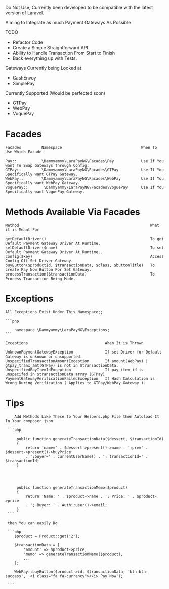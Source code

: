 Do Not Use, Currently been developed to be compatible with the latest version of Laravel. 

Aiming to Integrate as much Payment Gateways As Possible

TODO
- Refactor Code
- Create a Simple Straightforward API
- Ability to Handle Transaction From Start to Finish
- Back everything up with Tests.
 
Gateways Currently being Looked at
- CashEnvoy
- SimplePay


Currently Supported (Would be perfected soon)
- GTPay
- WebPay
- VoguePay





# Facades


    Facades         Namespace                                   When To Use Which Facade                        
    
    Pay::           \Dammyammy\LaraPayNG\Facades\Pay            Use If You want To Swap Gateways Through Config.
    GTPay::         \Dammyammy\LaraPayNG\Facades\GTPay          Use If You Specifically want GTPay Gateway.     
    WebPay::        \Dammyammy\LaraPayNG\Facades\WebPay         Use If You Specifically want WebPay Gateway.    
    VoguePay::       \Dammyammy\LaraPayNG\Facades\VoguePay      Use If You Specifically want VoguePay Gateway.  
    




# Methods Available Via Facades


    Method                                                          What it is Meant For                        
    
    getDefaultDriver()                                              To get Default Payment Gateway Driver At Runtime.
    setDefaultDriver($name)                                         To set Default Payment Gateway Driver At Runtime..     
    config($key)                                                    Access Config Off Set Driver Gateway.    
    buyButton($productId, $transactionData, $class, $buttonTitle)   To create Pay Now Button For Set Gateway.
    processTransaction($transactionData)                            To Process Transaction Being Made.
    
    
# Exceptions
    All Exceptions Exist Under This Namespace;;
    
    ```php
    
        namespace \Dammyammy\LaraPayNG\Exceptions;
    ```

    Exceptions                                  When It is Thrown                        
    
    UnknownPaymentGatewayException              If set Driver for Default Gateway is unknown or unsupported.
    UnspecifiedTransactionAmountException       If amount(WebPay) | gtpay_tranx_amt(GTPay) is not in $transactionData.
    UnspecifiedPayItemIdException               If pay_item_id is unspecifed in $transactionData array (GTPay)
    PaymentGatewayVerificationFailedException   If Hash Calculation is Wrong During Verification ( Applies to GTPay/WebPay Gateway ).
    
    
# Tips

        Add Methods Like These to Your Helpers.php File then Autoload It In Your composer.json
        
     ```php
     
         public function generateTransactionData($dessert, $transactionId)
         {
             return 'name=' . $dessert->present()->name . ';pre=' . $dessert->present()->buyPrice
             . ';buyer=' . currentUserName() . '; transactionId=' . $transactionId;
         }
     
     
     
     
         public function generateTransactionMemo($product)
         {
             return 'Name: ' . $product->name . '; Price: ' . $product->price
             . '; Buyer: ' . Auth::user()->email;
         }
     ```
     
     then You can easily Do
     
     ```php
        $product = Product::get('2');
        
        $transactionData = [
            'amount' => $product->price,
            'memo' => generateTransactionMemo($product),
            ...
        ];
        
        WebPay::buyButton($product->id, $transactionData, 'btn btn-success', '<i class="fa fa-currency"></i> Pay Now');
        
     ```   
        
        